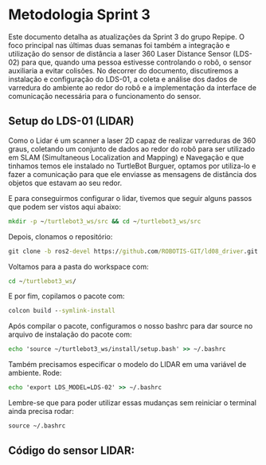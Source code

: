 # Metodologia Sprint 3

Este documento detalha as atualizações da Sprint 3 do grupo Repipe. O foco principal nas últimas duas semanas foi também a integração e utilização do sensor de distância a laser 360 Laser Distance Sensor (LDS-02) para que, quando uma pessoa estivesse controlando o robô, o sensor auxiliaria a evitar colisões. No decorrer do documento, discutiremos a instalação e configuração do LDS-01, a coleta e análise dos dados de varredura do ambiente ao redor do robô e a implementação da interface de comunicação necessária para o funcionamento do sensor.

## Setup do LDS-01 (LIDAR)

Como o Lidar é um scanner a laser 2D capaz de realizar varreduras de 360 graus, coletando um conjunto de dados ao redor do robô para ser utilizado em SLAM (Simultaneous Localization and Mapping) e Navegação e que tinhamos temos ele instalado no TurtleBot Burguer, optamos por utiliza-lo e fazer a comunicação para que ele enviasse as mensagens de distância dos objetos que estavam ao seu redor.

E para conseguirmos configurar o lidar, tivemos que seguir alguns passos que podem ser vistos aqui abaixo:
```cmd
mkdir -p ~/turtlebot3_ws/src && cd ~/turtlebot3_ws/src
```
Depois, clonamos o repositório:
```cmd
git clone -b ros2-devel https://github.com/ROBOTIS-GIT/ld08_driver.git
```
Voltamos para a pasta do workspace com:
```cmd
cd ~/turtlebot3_ws/
```
E por fim, copilamos o pacote com:
```cmd
colcon build --symlink-install
```
Após compilar o pacote, configuramos o nosso bashrc para dar source no arquivo de instalação do pacote com:
```cmd
echo 'source ~/turtlebot3_ws/install/setup.bash' >> ~/.bashrc
```
Também precisamos especificar o modelo do LIDAR em uma variável de ambiente. Rode:
```cmd
echo 'export LDS_MODEL=LDS-02' >> ~/.bashrc
```
Lembre-se que para poder utilizar essas mudanças sem reiniciar o terminal ainda precisa rodar:
```cmd
source ~/.bashrc
```

## Código do sensor LIDAR: